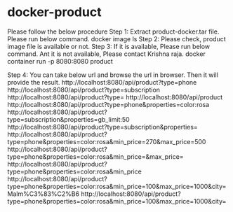 # docker-product
Please follow the below procedure
Step 1: Extract product-docker.tar file. Please run below command.
docker image ls
Step 2: Please check, product image file is available or not.
Step 3: If it is available, Please run below command. Ant it is not available, Please contact Krishna raja.
docker container run -p 8080:8080 product

Step 4: You can take below url and browse the url in browser. Then it will provide the result.
http://localhost:8080/api/product?type=phone
http://localhost:8080/api/product?type=subscription
http://localhost:8080/api/product?type=
http://localhost:8080/api/product
http://localhost:8080/api/product?type=phone&properties=color:rosa
http://localhost:8080/api/product?type=subscription&properties=gb_limit:50
http://localhost:8080/api/product?type=subscription&properties=
http://localhost:8080/api/product?type=phone&properties=color:rosa&min_price=270&max_price=500
http://localhost:8080/api/product?type=phone&properties=color:rosa&min_price=&max_price=
http://localhost:8080/api/product?type=phone&properties=color:rosa&min_price
http://localhost:8080/api/product?type=phone&properties=color:rosa&min_price=100&max_price=1000&city=Malm%C3%83%C2%B6
http://localhost:8080/api/product?type=phone&properties=color:rosa&min_price=100&max_price=1000&city=
